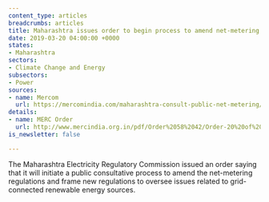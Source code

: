 ```yaml
---
content_type: articles
breadcrumbs: articles
title: Maharashtra issues order to begin process to amend net-metering regulations
date: 2019-03-20 04:00:00 +0000
states:
- Maharashtra
sectors:
- Climate Change and Energy
subsectors:
- Power
sources:
- name: Mercom
  url: https://mercomindia.com/maharashtra-consult-public-net-metering/
details:
- name: MERC Order
  url: http://www.mercindia.org.in/pdf/Order%2058%2042/Order-20%20of%202019-07032019.pdf
is_newsletter: false

---
```

The Maharashtra Electricity Regulatory Commission issued an order saying that it will initiate a public consultative process to amend the net-metering regulations and frame new regulations to oversee issues related to grid-connected renewable energy sources.
